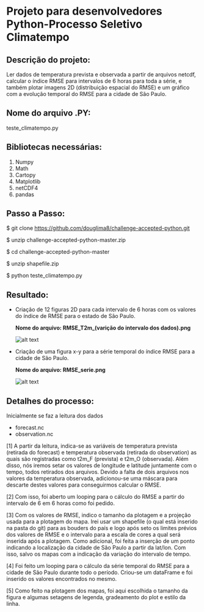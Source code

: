 # Projeto para desenvolvedores Python-Processo Seletivo Climatempo 


## Descrição do projeto: 

Ler dados de temperatura prevista e observada a partir de arquivos netcdf, calcular o índice RMSE para 
intervalos de 6 horas para toda a série, e também plotar imagens 2D (distribuição espacial do RMSE) e um
gráfico com a evolução temporal do RMSE para a cidade de São Paulo. 

## Nome do arquivo .PY:

teste_climatempo.py

## Bibliotecas necessárias:

1. Numpy
2. Math
3. Cartopy
4. Matplotlib
5. netCDF4 
6. pandas

## Passo a Passo:

$ git clone https://github.com/douglima8/challenge-accepted-python.git

$ unzip challenge-accepted-python-master.zip

$ cd challenge-accepted-python-master

$ unzip shapefile.zip 

$ python teste_climatempo.py 

## Resultado:

- Criação de 12 figuras 2D para cada intervalo de 6 horas com os valores do índice de RMSE para o estado de São Paulo. 


  **Nome do arquivo: RMSE_T2m_(varição do intervalo dos dados).png**
  
  ![alt text](https://github.com/douglima8/challenge-accepted-python/blob/b7cc7955008823b93711ca73b4484bb29587c3a8/RMSE_T2m_0.png)

- Criação de uma figura x-y para a série temporal do índice RMSE para a cidade de São Paulo. 


   **Nome do arquivo: RMSE_serie.png**
   
   ![alt text](https://github.com/douglima8/challenge-accepted-python/blob/master/RMSE.png)

## Detalhes do processo:

Inicialmente se faz a leitura dos dados 

- forecast.nc
- observation.nc

[1] A partir da leitura, indica-se as variáveis de temperatura prevista (retirada do forecast) e temperatura observada (retirada do observation) as quais são 
registradas como t2m_F (prevista) e t2m_O (observada). Além disso, nós iremos setar os valores de longitude e latitude juntamente com o tempo, todos retirados
dos arquivos. Devido a falta de dois arquivos nos valores da temperatura observada, adicionou-se uma máscara para descarte destes valores para conseguirmos calcular
o RMSE.

[2] Com isso, foi aberto um looping para o cálculo do RMSE a partir do intervalo de 6 em 6 horas como foi pedido. 

[3] Com os valores de RMSE, indico o tamanho da plotagem e a projeção usada para a plotagem do mapa. Irei usar um shapefile (o qual está inserido na pasta do git) 
para as bouders do país e logo após seto  os limites prévios dos valores de RMSE e o intervalo para a escala de cores a qual será inserida após a plotagem. 
Como adicional, foi feita a inserção de um ponto indicando a localização da cidade de São Paulo a partir da lat/lon. Com isso, salvo os mapas 
com a indicação da variação do intervalo de tempo. 

[4] Foi feito um looping para o cálculo da série temporal do RMSE para a cidade de São Paulo durante todo o período. Criou-se um dataFrame e foi inserido os valores
encontrados no mesmo. 

[5] Como feito na plotagem dos mapas, foi aqui escolhida o tamanho da figura e algumas setagens de legenda, gradeamento do plot e estilo da linha.  


